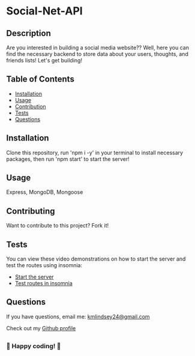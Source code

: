 # Social-Net-API

## Description

Are you interested in building a social media website?? Well, here you can find the necessary backend to store data about your users, thoughts, and friends lists! Let's get building!

## Table of Contents

- [Installation](#Installation)
- [Usage](#Usage)
- [Contribution](#Contributing)
- [Tests](#Tests)
- [Questions](#Questions)

## Installation

Clone this repository, run 'npm i -y' in your terminal to install necessary packages, then run 'npm start' to start the server!

## Usage

Express, MongoDB, Mongoose

## Contributing

Want to contribute to this project? Fork it!

## Tests

You can view these video demonstrations on how to start the server and test the routes using insomnia: 
- [Start the server](https://drive.google.com/file/d/1YpAW3q6JXZV8MImLKE884kokb26HAa1t/view?usp=sharing) 
- [Test routes in insomnia](https://drive.google.com/file/d/1xR3bQ_tvNPajdWXIW74EJCl-9X4hslVo/view?usp=sharing)

## Questions

If you have questions, email me: <kmlindsey24@gmail.com>

Check out my [Github profile](https://github.com/kfisch2)

##

### :dizzy: Happy coding! :dizzy:
